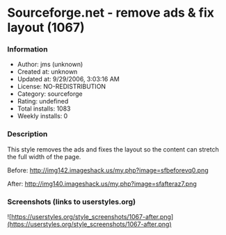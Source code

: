# Sourceforge.net - remove ads & fix layout (1067)

### Information
- Author: jms (unknown)
- Created at: unknown
- Updated at: 9/29/2006, 3:03:16 AM
- License: NO-REDISTRIBUTION
- Category: sourceforge
- Rating: undefined
- Total installs: 1083
- Weekly installs: 0


### Description
This style removes the ads and fixes the layout so the content can stretch the full width of the page.


Before:
http://img142.imageshack.us/my.php?image=sfbeforevq0.png

After:
http://img140.imageshack.us/my.php?image=sfafteraz7.png


### Screenshots (links to userstyles.org)
![https://userstyles.org/style_screenshots/1067-after.png](https://userstyles.org/style_screenshots/1067-after.png)


